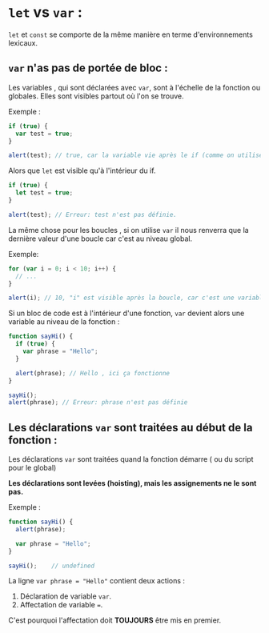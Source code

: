 # `let` vs `var` :

`let` et `const` se comporte de la même manière en terme d'environnements lexicaux.

## `var` n'as pas de portée de bloc :

Les variables , qui sont déclarées avec `var`, sont à l'échelle de la fonction ou globales. Elles sont visibles partout où l'on se trouve.

Exemple :

```javascript
if (true) {
  var test = true;
}

alert(test); // true, car la variable vie après le if (comme on utilise `var`)
```

Alors que `let` est visible qu'à l'intérieur du if.

```javascript
if (true) {
  let test = true;
}

alert(test); // Erreur: test n'est pas définie.
```

La même chose pour les boucles , si on utilise `var` il nous renverra que la dernière valeur d'une boucle car c'est au niveau global.

Exemple:

```javascript
for (var i = 0; i < 10; i++) {
  // ...
}

alert(i); // 10, "i" est visible après la boucle, car c'est une variable globale.
```

Si un bloc de code est à l'intérieur d'une fonction, `var` devient alors une variable au niveau de la fonction :

```javascript
function sayHi() {
  if (true) {
    var phrase = "Hello";
  }

  alert(phrase); // Hello , ici ça fonctionne
}

sayHi();
alert(phrase); // Erreur: phrase n'est pas définie
```

## Les déclarations `var` sont traitées au début de la fonction :

Les déclarations `var` sont traitées quand la fonction démarre ( ou du script pour le global)

**Les déclarations sont levées (hoisting), mais les assignements ne le sont pas.**

Exemple :

```javascript
function sayHi() {
  alert(phrase);

  var phrase = "Hello";
}

sayHi();    // undefined
```

La ligne `var phrase = "Hello"` contient deux actions :

1. Déclaration de variable `var`.
2. Affectation de variable `=`.

C'est pourquoi l'affectation doit **TOUJOURS** être mis en premier.
